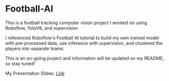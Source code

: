 # Football-AI
This is a football tracking computer vision project I worked on using Roboflow, YoloV8, and supervision.

I referenced Roboflow's Football AI tutorial to build my own trained model with pre-processed data, use inference with supervision, and clustered the players into separate teams.

This is an on-going project and information will be updated on my README, so stay tuned!

My Presentation Slides: [Link](https://docs.google.com/presentation/d/1pIps0o4-dFNIdmzeSSnUAKEKVqqjZBNDSzBMs5Qrfwk/edit?usp=sharing)